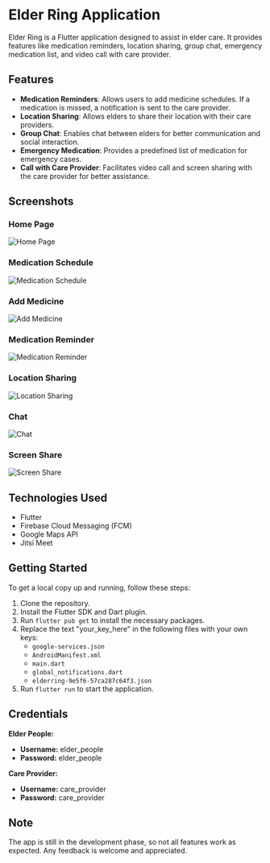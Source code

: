 # Elder Ring Application

Elder Ring is a Flutter application designed to assist in elder care. It provides features like medication reminders, location sharing, group chat, emergency medication list, and video call with care provider.

## Features

- **Medication Reminders**: Allows users to add medicine schedules. If a medication is missed, a notification is sent to the care provider.
- **Location Sharing**: Allows elders to share their location with their care providers.
- **Group Chat**: Enables chat between elders for better communication and social interaction.
- **Emergency Medication**: Provides a predefined list of medication for emergency cases.
- **Call with Care Provider**: Facilitates video call and screen sharing with the care provider for better assistance.

## Screenshots

### Home Page

![Home Page](screenshots/home_page.png)

### Medication Schedule

![Medication Schedule](screenshots/medication_schedule.png)

### Add Medicine

![Add Medicine](screenshots/add_medicine.png)

### Medication Reminder

![Medication Reminder](screenshots/medication_reminder.png)

### Location Sharing

![Location Sharing](screenshots/location_sharing.png)

### Chat

![Chat](screenshots/chat.png)

### Screen Share

![Screen Share](screenshots/screen_share.png)

## Technologies Used

- Flutter
- Firebase Cloud Messaging (FCM)
- Google Maps API
- Jitsi Meet

## Getting Started

To get a local copy up and running, follow these steps:

1. Clone the repository.
2. Install the Flutter SDK and Dart plugin.
3. Run `flutter pub get` to install the necessary packages.
4. Replace the text "your_key_here" in the following files with your own keys:
   - `google-services.json`
   - `AndroidManifest.xml`
   - `main.dart`
   - `global_notifications.dart`
   - `elderring-9e5f6-57ca287c64f3.json`
5. Run `flutter run` to start the application.

## Credentials

**Elder People:**

- **Username:** elder_people
- **Password:** elder_people

**Care Provider:**

- **Username:** care_provider
- **Password:** care_provider

## Note

The app is still in the development phase, so not all features work as expected. Any feedback is welcome and appreciated.
